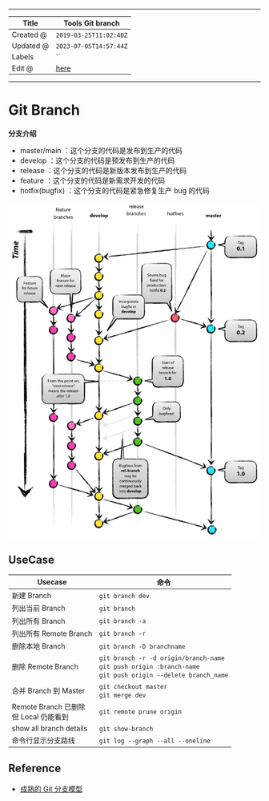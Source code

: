 -----

| Title     | Tools Git branch                                     |
| --------- | ---------------------------------------------------- |
| Created @ | `2019-03-25T11:02:40Z`                               |
| Updated @ | `2023-07-05T14:57:44Z`                               |
| Labels    | \`\`                                                 |
| Edit @    | [here](https://github.com/junxnone/xwiki/issues/115) |

-----

# Git Branch

**分支介绍**

  - master/main ：这个分支的代码是发布到生产的代码
  - develop ：这个分支的代码是预发布到生产的代码
  - release ：这个分支的代码是新版本发布到生产的代码
  - feature ：这个分支的代码是新需求开发的代码
  - hotfix(bugfix) ：这个分支的代码是紧急修复生产 bug 的代码

![image](media/0dafc24022c434a9fe3333076c14deb85f8a4e71.png)

## UseCase

| Usecase                           | 命令                                                                                                                 |
| --------------------------------- | ------------------------------------------------------------------------------------------------------------------ |
| 新建 Branch                         | `git branch dev`                                                                                                   |
| 列出当前 Branch                       | `git branch`                                                                                                       |
| 列出所有 Branch                       | `git branch -a`                                                                                                    |
| 列出所有 Remote Branch                | `git branch -r`                                                                                                    |
| 删除本地 Branch                       | `git branch -D branchname`                                                                                         |
| 删除 Remote Branch                  | `git branch -r -d origin/branch-name`<br>`git push origin :branch-name`<br> `git push origin --delete branch_name` |
| 合并 Branch 到 Master                | `git checkout master`<br>`git merge dev`                                                                           |
| Remote Branch 已删除<br>但 Local 仍能看到 | `git remote prune origin`                                                                                          |
| show all branch details           | `git show-branch`                                                                                                  |
| 命令行显示分支路线                         | `git log --graph --all --oneline`                                                                                  |

## Reference

  - [成熟的 Git 分支模型](https://my.oschina.net/liebrother/blog/2990683)
